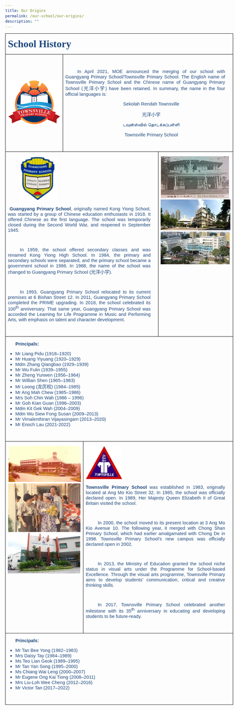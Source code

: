 ```yaml
---
title: Our Origins
permalink: /our-school/our-origins/
description: ""
---
```

<table style="width:544.25pt;border-collapse:collapse;border:none;mso-border-alt:
 solid windowtext .5pt;mso-yfti-tbllook:1184;mso-padding-alt:0in 5.4pt 0in 5.4pt" width="726" cellpadding="0" cellspacing="0" border="1" class="MsoTableGrid"><tbody><tr style="mso-yfti-irow:0;mso-yfti-firstrow:yes;height:40.0pt"><td style="width:544.25pt;border:solid windowtext 1.0pt;
  mso-border-alt:solid windowtext .5pt;padding:0in 5.4pt 0in 5.4pt;height:40.0pt" colspan="4" width="726"><p class="MsoNormal"><b><span style="font-size:24.0pt;font-family:&quot;Modern Love&quot;;
  color:#1F497D;mso-ansi-language:EN-US">School History</span></b><b><span style="font-size:14.0pt;font-family:&quot;Modern Love&quot;;color:#1F497D;mso-ansi-language:
  EN-US"></span></b></p></td></tr><tr style="mso-yfti-irow:1"><td style="width:125.75pt;border:solid windowtext 1.0pt;
  border-top:none;mso-border-top-alt:solid windowtext .5pt;mso-border-alt:solid windowtext .5pt;
  padding:0in 5.4pt 0in 5.4pt" valign="top" width="168"><p class="MsoNormal"><br><br><br><br><img src="/images/TVPS%20confirmed%20logo-01.png"><span style="font-family:&quot;Calibri&quot;,sans-serif" lang="EN-SG"></span></p></td><td style="width:418.5pt;border-top:none;
  border-left:none;border-bottom:solid windowtext 1.0pt;border-right:solid windowtext 1.0pt;
  mso-border-top-alt:solid windowtext .5pt;mso-border-left-alt:solid windowtext .5pt;
  mso-border-alt:solid windowtext .5pt;padding:0in 5.4pt 0in 5.4pt" valign="top" colspan="3" width="558"><p class="MsoNormal"><b><span style="font-size:11.0pt;font-family:&quot;Calibri&quot;,sans-serif;
  color:#1F497D;mso-ansi-language:EN-US">&nbsp;</span></b></p><p style="margin-right:12.8pt;text-align:justify;text-justify:
  inter-ideograph;text-indent:.4in" class="MsoNormal"><span style="font-size:11.0pt;font-family:
  &quot;Calibri&quot;,sans-serif;color:#1F497D;mso-ansi-language:EN-US">In April 2021, MOE announced the merging of our school with Guangyang Primary School/Townsville Primary School. The English name of Townsville Primary School and the Chinese name of Guangyang Primary School (</span><span style="font-size:11.0pt;font-family:DengXian;mso-ascii-font-family:
  Calibri;mso-fareast-theme-font:minor-fareast;mso-hansi-font-family:Calibri;
  mso-bidi-font-family:Calibri;color:#1F497D;mso-ansi-language:EN-US" lang="ZH-CN">光洋小学</span><span style="font-size:11.0pt;font-family:&quot;Calibri&quot;,sans-serif;color:#1F497D;
  mso-ansi-language:EN-US">) have been retained. In summary, the name in the four official languages is:</span></p><p style="margin-right:12.8pt;text-align:center;
  text-indent:.4in" align="center" class="MsoNormal"><span style="font-size:11.0pt;font-family:&quot;Calibri&quot;,sans-serif;
  color:#1F497D" lang="EN-SG">Sekolah Rendah Townsville</span></p><p style="margin-right:12.8pt;text-align:center;
  text-indent:.4in" align="center" class="MsoNormal"><span style="font-size:11.0pt;font-family:DengXian;
  mso-ascii-font-family:Calibri;mso-fareast-theme-font:minor-fareast;
  mso-hansi-font-family:Calibri;mso-bidi-font-family:Calibri;color:#1F497D" lang="ZH-CN">光洋小学</span><span style="font-size:11.0pt;font-family:&quot;Calibri&quot;,sans-serif;
  color:#1F497D" lang="EN-SG"></span></p><p style="margin-right:12.8pt;text-align:center;
  text-indent:.4in" align="center" class="MsoNormal"><span style="font-size:11.0pt;font-family:&quot;Nirmala UI&quot;,sans-serif;
  color:#1F497D" lang="EN-SG">டவுன்ஸ்வில்</span><span style="font-size:11.0pt;
  font-family:&quot;Calibri&quot;,sans-serif;color:#1F497D" lang="EN-SG"> </span><span style="font-size:11.0pt;font-family:&quot;Nirmala UI&quot;,sans-serif;color:#1F497D" lang="EN-SG">தொடக்கப்பள்ளி</span><span style="font-size:11.0pt;font-family:&quot;Calibri&quot;,sans-serif;
  color:#1F497D" lang="EN-SG"></span></p><p style="margin-right:12.8pt;text-align:center;
  text-indent:.4in" align="center" class="MsoNormal"><span style="font-size:11.0pt;font-family:&quot;Calibri&quot;,sans-serif;
  color:#1F497D" lang="EN-SG">Townsville Primary School</span></p><p style="text-align:justify;text-justify:inter-ideograph;
  text-indent:.4in" class="MsoNormal"><span style="font-size:11.0pt;font-family:&quot;Calibri&quot;,sans-serif;
  color:#1F497D;mso-ansi-language:EN-US">&nbsp;</span></p></td></tr><tr style="mso-yfti-irow:2;height:256.9pt"><td style="width:377.75pt;border:solid windowtext 1.0pt;
  border-top:none;mso-border-top-alt:solid windowtext .5pt;mso-border-alt:solid windowtext .5pt;
  padding:0in 5.4pt 0in 5.4pt;height:256.9pt" valign="top" colspan="3" width="504"><p style="text-align:justify;text-justify:inter-ideograph;
  text-indent:.4in" class="MsoNormal"><img src="/images/Origin%20&amp;%20Ethos/GYPS%20Original.png" style="width:25%" ><span style="font-size:11.0pt;
  font-family:&quot;Calibri&quot;,sans-serif;color:#1F497D;mso-ansi-language:EN-US"></span></p><p style="margin-right:12.75pt;text-align:justify;text-justify:
  inter-ideograph" class="MsoNormal"><b><span style="font-size:11.0pt;font-family:&quot;Calibri&quot;,sans-serif;
  color:#1F497D;mso-ansi-language:EN-US"><span style="mso-spacerun:yes">&nbsp;</span>Guangyang Primary School</span></b><span style="font-size:11.0pt;font-family:&quot;Calibri&quot;,sans-serif;color:#1F497D;
  mso-ansi-language:EN-US">, originally named Kong Yiong School, was started by a group of Chinese education enthusiasts in 1918. It offered Chinese as the first language. The school was temporarily closed during the Second World War, and reopened in September 1945.</span></p><p style="margin-right:12.75pt;text-align:justify;text-justify:
  inter-ideograph;text-indent:.4in" class="MsoNormal"><span style="font-size:11.0pt;font-family:
  &quot;Calibri&quot;,sans-serif;color:#1F497D;mso-ansi-language:EN-US">&nbsp;</span></p><p style="margin-right:12.75pt;text-align:justify;text-justify:
  inter-ideograph;text-indent:.4in" class="MsoNormal"><span style="font-size:11.0pt;font-family:
  &quot;Calibri&quot;,sans-serif;color:#1F497D;mso-ansi-language:EN-US">In 1959, the school offered secondary classes and was renamed Kong Yiong High School. In 1984, the primary and secondary schools were separated, and the primary school became a government school in 1986. In 1988, the name of the school was changed to Guangyang Primary School (</span><span style="font-size:11.0pt;font-family:DengXian;mso-ascii-font-family:Calibri;
  mso-fareast-theme-font:minor-fareast;mso-hansi-font-family:Calibri;
  mso-bidi-font-family:Calibri;color:#1F497D;mso-ansi-language:EN-US" lang="ZH-CN">光洋小学</span><span style="font-size:11.0pt;font-family:&quot;Calibri&quot;,sans-serif;color:#1F497D;
  mso-ansi-language:EN-US">).&nbsp;</span></p><p style="margin-right:12.75pt;text-align:justify;text-justify:
  inter-ideograph;text-indent:.4in" class="MsoNormal"><span style="font-size:11.0pt;font-family:
  &quot;Calibri&quot;,sans-serif;color:#1F497D;mso-ansi-language:EN-US">&nbsp;</span></p><p style="margin-right:12.75pt;text-align:justify;text-justify:
  inter-ideograph;text-indent:.4in" class="MsoNormal"><span style="font-size:11.0pt;font-family:
  &quot;Calibri&quot;,sans-serif;color:#1F497D;mso-ansi-language:EN-US">In 1993, Guangyang Primary School relocated to its current premises at 6 Bishan Street 12. In 2011, Guangyang Primary School completed the PRIME upgrading. In 2018, the school celebrated its 100<sup>th</sup> anniversary. That same year, Guangyang Primary School was accorded the Learning for Life Programme in Music and Performing Arts, with emphasis on talent and character development.</span></p><p style="text-align:justify;text-justify:inter-ideograph" class="MsoNormal"><span style="font-size:11.0pt;font-family:&quot;Calibri&quot;,sans-serif;color:#1F497D;
  mso-ansi-language:EN-US">&nbsp;</span></p></td><td style="width:166.5pt;border-top:none;border-left:
  none;border-bottom:solid windowtext 1.0pt;border-right:solid windowtext 1.0pt;
  mso-border-top-alt:solid windowtext .5pt;mso-border-left-alt:solid windowtext .5pt;
  mso-border-alt:solid windowtext .5pt;padding:0in 5.4pt 0in 5.4pt;height:256.9pt" valign="top" width="222"><p class="MsoNormal"><img src="/images/Origin%20&%20Ethos/GYPS%20pics.png" 
><span style="font-family:&quot;Calibri&quot;,sans-serif" lang="EN-SG"></span></p></td></tr><tr style="mso-yfti-irow:3;height:215.5pt"><td style="width:544.25pt;border:solid windowtext 1.0pt;
  border-top:none;mso-border-top-alt:solid windowtext .5pt;mso-border-alt:solid windowtext .5pt;
  padding:0in 5.4pt 0in 5.4pt;height:215.5pt" valign="top" colspan="4" width="726"><p style="margin-left:.25in;text-align:justify;text-justify:
  inter-ideograph" class="MsoNormal"><b><span style="font-size:11.0pt;font-family:&quot;Calibri&quot;,sans-serif;
  color:#1F497D;mso-ansi-language:EN-US">Principals:</span></b></p><ul type="disc" style="margin-top:0in"><li style="color:#1F497D;text-align:justify;text-justify:
       inter-ideograph;mso-list:l0 level1 lfo1;tab-stops:list .5in" class="MsoNormal"><span style="font-size:11.0pt;font-family:&quot;Calibri&quot;,sans-serif;mso-ansi-language:
       EN-US">Mr Liang Pidu (1918–1920)</span></li><li style="color:#1F497D;text-align:justify;text-justify:
       inter-ideograph;mso-list:l0 level1 lfo1;tab-stops:list .5in" class="MsoNormal"><span style="font-size:11.0pt;font-family:&quot;Calibri&quot;,sans-serif;mso-ansi-language:
       EN-US">Mr Huang Yiyuang (1920–1929)</span></li><li style="color:#1F497D;text-align:justify;text-justify:
       inter-ideograph;mso-list:l0 level1 lfo1;tab-stops:list .5in" class="MsoNormal"><span style="font-size:11.0pt;font-family:&quot;Calibri&quot;,sans-serif;mso-ansi-language:
       EN-US">Mdm Zhang Qiangbao (1929–1939)</span></li><li style="color:#1F497D;text-align:justify;text-justify:
       inter-ideograph;mso-list:l0 level1 lfo1;tab-stops:list .5in" class="MsoNormal"><span style="font-size:11.0pt;font-family:&quot;Calibri&quot;,sans-serif;mso-ansi-language:
       EN-US">Mr Wu Fulin (1939–1955)</span></li><li style="color:#1F497D;text-align:justify;text-justify:
       inter-ideograph;mso-list:l0 level1 lfo1;tab-stops:list .5in" class="MsoNormal"><span style="font-size:11.0pt;font-family:&quot;Calibri&quot;,sans-serif;mso-ansi-language:
       EN-US">Mr Zheng Yunwen (1956–1964)</span></li><li style="color:#1F497D;text-align:justify;text-justify:
       inter-ideograph;mso-list:l0 level1 lfo1;tab-stops:list .5in" class="MsoNormal"><span style="font-size:11.0pt;font-family:&quot;Calibri&quot;,sans-serif;mso-ansi-language:
       EN-US">Mr Willian Shen (1965–1983)</span></li><li style="color:#1F497D;text-align:justify;text-justify:
       inter-ideograph;mso-list:l0 level1 lfo1;tab-stops:list .5in" class="MsoNormal"><span style="font-size:11.0pt;font-family:&quot;Calibri&quot;,sans-serif;mso-ansi-language:
       EN-US">Mr Loong (</span><span style="font-size:11.0pt;
       font-family:DengXian;mso-ascii-font-family:Calibri;mso-fareast-theme-font:
       minor-fareast;mso-hansi-font-family:Calibri;mso-bidi-font-family:Calibri;
       mso-ansi-language:EN-US" lang="ZH-CN">龙厉权</span><span style="font-size:11.0pt;
       font-family:&quot;Calibri&quot;,sans-serif;mso-ansi-language:EN-US">) (1984–1985)</span></li><li style="color:#1F497D;text-align:justify;text-justify:
       inter-ideograph;mso-list:l0 level1 lfo1;tab-stops:list .5in" class="MsoNormal"><span style="font-size:11.0pt;font-family:&quot;Calibri&quot;,sans-serif;mso-ansi-language:
       EN-US">Mr Ang Mah Chew (1985–1986)</span></li><li style="color:#1F497D;text-align:justify;text-justify:
       inter-ideograph;mso-list:l0 level1 lfo1;tab-stops:list .5in" class="MsoNormal"><span style="font-size:11.0pt;font-family:&quot;Calibri&quot;,sans-serif;mso-ansi-language:
       EN-US">Mrs Soh Chin Wah (1986 – 1996)</span></li><li style="color:#1F497D;text-align:justify;text-justify:
       inter-ideograph;mso-list:l0 level1 lfo1;tab-stops:list .5in" class="MsoNormal"><span style="font-size:11.0pt;font-family:&quot;Calibri&quot;,sans-serif;mso-ansi-language:
       EN-US">Mr Goh Kian Guan (1996–2003)</span></li><li style="color:#1F497D;text-align:justify;text-justify:
       inter-ideograph;mso-list:l0 level1 lfo1;tab-stops:list .5in" class="MsoNormal"><span style="font-size:11.0pt;font-family:&quot;Calibri&quot;,sans-serif;mso-ansi-language:
       EN-US">Mdm Kit Gek Wah (2004–2009)</span></li><li style="color:#1F497D;text-align:justify;text-justify:
       inter-ideograph;mso-list:l0 level1 lfo1;tab-stops:list .5in" class="MsoNormal"><span style="font-size:11.0pt;font-family:&quot;Calibri&quot;,sans-serif;mso-ansi-language:
       EN-US">Mdm Wu Siew Fong Susan (2009–2013)</span></li><li style="color:#1F497D;text-align:justify;text-justify:
       inter-ideograph;mso-list:l0 level1 lfo1;tab-stops:list .5in" class="MsoNormal"><span style="font-size:11.0pt;font-family:&quot;Calibri&quot;,sans-serif;mso-ansi-language:
       EN-US">Mr Vimalenthiran Vijayasingam (2013–2020)</span></li><li style="color:#1F497D;text-align:justify;text-justify:
       inter-ideograph;mso-list:l0 level1 lfo1;tab-stops:list .5in" class="MsoNormal"><span style="font-size:11.0pt;font-family:&quot;Calibri&quot;,sans-serif;mso-ansi-language:
       EN-US">Mr Enoch Lau (2021-2022)</span></li></ul><p class="MsoNormal"><span style="font-family:&quot;Calibri&quot;,sans-serif;
  mso-no-proof:yes" lang="EN-SG">&nbsp;</span></p></td></tr><tr style="mso-yfti-irow:4"><td style="width:179.75pt;border:solid windowtext 1.0pt;
  border-top:none;mso-border-top-alt:solid windowtext .5pt;mso-border-alt:solid windowtext .5pt;
  padding:0in 5.4pt 0in 5.4pt" valign="top" colspan="2" width="240"><p style="text-align:justify;text-justify:inter-ideograph" class="MsoNormal"><img src="/images/Origin%20&%20Ethos/TVPS%20pics.png" ><span style="font-size:11.0pt;font-family:&quot;Calibri&quot;,sans-serif;color:#1F497D;
  mso-ansi-language:EN-US"></span></p></td><td style="width:364.5pt;border-top:none;
  border-left:none;border-bottom:solid windowtext 1.0pt;border-right:solid windowtext 1.0pt;
  mso-border-top-alt:solid windowtext .5pt;mso-border-left-alt:solid windowtext .5pt;
  mso-border-alt:solid windowtext .5pt;padding:0in 5.4pt 0in 5.4pt" valign="top" colspan="2" width="486"><p class="MsoNormal"><img src="/images/Origin%20&%20Ethos/TVPS%20Original.png" style="width:25%"><span style="font-family:&quot;Calibri&quot;,sans-serif;mso-no-proof:yes" lang="EN-SG"><span style="mso-spacerun:yes">&nbsp;</span></span></p><p style="margin-right:12.8pt;text-align:justify;text-justify:
  inter-ideograph" class="MsoNormal"><b><span style="font-size:11.0pt;font-family:&quot;Calibri&quot;,sans-serif;
  color:#1F497D;mso-ansi-language:EN-US">Townsville Primary School</span></b><span style="font-size:11.0pt;font-family:&quot;Calibri&quot;,sans-serif;color:#1F497D;
  mso-ansi-language:EN-US"> was established in 1983, originally located at Ang Mo Kio Street 32. In 1985, the school was officially declared open. In 1989, Her Majesty Queen Elizabeth II of Great Britain visited the school.</span></p><p style="text-align:justify;text-justify:inter-ideograph;
  text-indent:.4in" class="MsoNormal"><span style="font-size:11.0pt;font-family:&quot;Calibri&quot;,sans-serif;
  color:#1F497D;mso-ansi-language:EN-US">&nbsp;</span></p><p style="margin-right:12.8pt;text-align:justify;text-justify:
  inter-ideograph;text-indent:.4in" class="MsoNormal"><span style="font-size:11.0pt;font-family:
  &quot;Calibri&quot;,sans-serif;color:#1F497D;mso-ansi-language:EN-US">In 2000, the school moved to its present location at 3 Ang Mo Kio Avenue 10. The following year, it merged with Chong Shan Primary School, which had earlier amalgamated with Chong De in 1998. Townsville Primary School’s new campus was officially declared open in 2002.</span></p><p style="margin-right:12.8pt;text-align:justify;text-justify:
  inter-ideograph;text-indent:.4in" class="MsoNormal"><span style="font-size:11.0pt;font-family:
  &quot;Calibri&quot;,sans-serif;color:#1F497D;mso-ansi-language:EN-US">&nbsp;</span></p><p style="margin-right:12.8pt;text-align:justify;text-justify:
  inter-ideograph;text-indent:.4in" class="MsoNormal"><span style="font-size:11.0pt;font-family:
  &quot;Calibri&quot;,sans-serif;color:#1F497D;mso-ansi-language:EN-US">In 2013, the Ministry of Education granted the school niche status in visual arts under the Programme for School-based Excellence. Through the visual arts programme, Townsville Primary aims to develop students’ communication, critical and creative thinking skills.</span></p><p style="margin-right:12.8pt;text-align:justify;text-justify:
  inter-ideograph;text-indent:.4in" class="MsoNormal"><span style="font-size:11.0pt;font-family:
  &quot;Calibri&quot;,sans-serif;color:#1F497D;mso-ansi-language:EN-US">&nbsp;</span></p><p style="margin-right:12.8pt;text-align:justify;text-justify:
  inter-ideograph;text-indent:.4in" class="MsoNormal"><span style="font-size:11.0pt;font-family:
  &quot;Calibri&quot;,sans-serif;color:#1F497D;mso-ansi-language:EN-US">In 2017, Townsville Primary School celebrated another milestone with its 35<sup>th</sup> anniversary in educating and developing students to be future-ready.</span></p><p style="text-align:justify;text-justify:inter-ideograph" class="MsoNormal"><span style="font-family:&quot;Calibri&quot;,sans-serif;mso-ansi-language:EN-US">&nbsp;</span></p></td></tr><tr style="mso-yfti-irow:5;mso-yfti-lastrow:yes"><td style="width:544.25pt;border:solid windowtext 1.0pt;
  border-top:none;mso-border-top-alt:solid windowtext .5pt;mso-border-alt:solid windowtext .5pt;
  padding:0in 5.4pt 0in 5.4pt" valign="top" colspan="4" width="726"><p style="margin-left:.25in;text-align:justify;text-justify:
  inter-ideograph" class="MsoNormal"><b><span style="font-size:11.0pt;font-family:&quot;Calibri&quot;,sans-serif;
  color:#1F497D;mso-ansi-language:EN-US">Principals:</span></b></p><ul type="disc" style="margin-top:0in"><li style="color:#1F497D;text-align:justify;text-justify:
       inter-ideograph;mso-list:l0 level1 lfo1;tab-stops:list .5in" class="MsoNormal"><span style="font-size:11.0pt;font-family:&quot;Calibri&quot;,sans-serif;mso-ansi-language:
       EN-US">Mr Tan Bee Yong (1982–1983)</span></li><li style="color:#1F497D;text-align:justify;text-justify:
       inter-ideograph;mso-list:l0 level1 lfo1;tab-stops:list .5in" class="MsoNormal"><span style="font-size:11.0pt;font-family:&quot;Calibri&quot;,sans-serif;mso-ansi-language:
       EN-US">Mrs Daisy Tay (1984–1989)</span></li><li style="color:#1F497D;text-align:justify;text-justify:
       inter-ideograph;mso-list:l0 level1 lfo1;tab-stops:list .5in" class="MsoNormal"><span style="font-size:11.0pt;font-family:&quot;Calibri&quot;,sans-serif;mso-ansi-language:
       EN-US">Ms Teo Lian Geok (1989–1995)</span></li><li style="color:#1F497D;text-align:justify;text-justify:
       inter-ideograph;mso-list:l0 level1 lfo1;tab-stops:list .5in" class="MsoNormal"><span style="font-size:11.0pt;font-family:&quot;Calibri&quot;,sans-serif;mso-ansi-language:
       EN-US">Mr Tan Yan Song (1995–2000)</span></li><li style="color:#1F497D;text-align:justify;text-justify:
       inter-ideograph;mso-list:l0 level1 lfo1;tab-stops:list .5in" class="MsoNormal"><span style="font-size:11.0pt;font-family:&quot;Calibri&quot;,sans-serif;mso-ansi-language:
       EN-US">Ms Chiang Wai Leng (2000–2007)</span></li><li style="color:#1F497D;text-align:justify;text-justify:
       inter-ideograph;mso-list:l0 level1 lfo1;tab-stops:list .5in" class="MsoNormal"><span style="font-size:11.0pt;font-family:&quot;Calibri&quot;,sans-serif;mso-ansi-language:
       EN-US">Mr Eugene Ong Kai Tiong (2008–2011)</span></li><li style="color:#1F497D;text-align:justify;text-justify:
       inter-ideograph;mso-list:l0 level1 lfo1;tab-stops:list .5in" class="MsoNormal"><span style="font-size:11.0pt;font-family:&quot;Calibri&quot;,sans-serif;mso-ansi-language:
       EN-US">Mrs Liu-Loh Wee Cheng (2012–2016)</span></li><li style="color:#1F497D;text-align:justify;text-justify:
       inter-ideograph;mso-list:l0 level1 lfo1;tab-stops:list .5in" class="MsoNormal"><span style="font-size:11.0pt;font-family:&quot;Calibri&quot;,sans-serif;mso-ansi-language:
       EN-US">Mr Victor Tan (2017–2022)</span></li></ul><p style="text-align:justify;text-justify:inter-ideograph" class="MsoNormal"><span style="font-family:&quot;Calibri&quot;,sans-serif" lang="EN-SG">&nbsp;</span></p></td></tr></tbody></table>